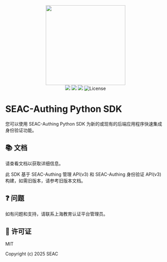 <div align=center>
  <img width="250" src="https://i-sog.shec.edu.cn/shibboleth-ds/imgs/Rlogo1.png" />
</div>
<div align="center">
  <img src="https://img.shields.io/badge/test-passing-brightgreen" />
  <img src="https://img.shields.io/badge/chat-forum-blue" />
  <img src="https://img.shields.io/badge/docs-passing-brightgreen" />
  <img src="https://img.shields.io/badge/License-MIT-success" alt="License">
</div>

# SEAC-Authing Python SDK

您可以使用 SEAC-Authing Python SDK 为新的或现有的后端应用程序快速集成身份验证功能。

## 📚 文档

请查看文档以获取详细信息。

此 SDK 基于 SEAC-Authing 管理 API(v3) 和 SEAC-Authing 身份验证 API(v3) 构建，如需旧版本，请参考旧版本文档。

## ❓ 问题

如有问题和支持，请联系上海教育认证平台管理员。

## 🎁 许可证

MIT

Copyright (c) 2025 SEAC
